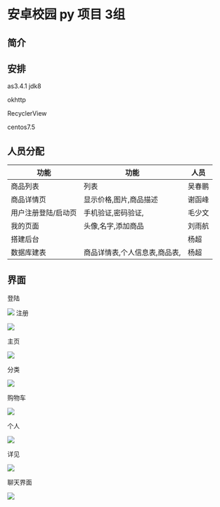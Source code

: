 # 安卓校园 py 项目 3组

## 简介



## 安排

as3.4.1  jdk8 

okhttp

RecyclerView

centos7.5



## 人员分配


| 功能                | 功能                              | 人员   |
| ------------------- | --------------------------------- | ------ |
| 商品列表            | 列表                              | 吴春鹏 |
| 商品详情页          | 显示价格,图片,商品描述            | 谢函峰 |
| 用户注册登陆/启动页 | 手机验证,密码验证,                | 毛少文 |
| 我的页面            | 头像,名字,添加商品 | 刘雨航 |
| 搭建后台            |                                   | 杨超   |
| 数据库建表          | 商品详情表,个人信息表,商品表,     | 杨超   |


## 界面

登陆

![](https://pic.superbed.cn/item/5cf08904451253d17843c74e)
注册

![](https://pic1.superbed.cn/item/5cf0891e451253d17843c85f)

主页

![](https://pic.superbed.cn/item/5cf08941451253d17843caae)

分类

[![](https://ae01.alicdn.com/kf/HTB1kH5ba3aH3KVjSZFj763FWpXad.png)](https://ae01.alicdn.com/kf/HTB1kH5ba3aH3KVjSZFj763FWpXad.png)

购物车

[![](https://puui.qpic.cn/fans_admin/0/3_1379495610_1559268382351/0)](https://puui.qpic.cn/fans_admin/0/3_1379495610_1559268382351/0)

个人

[![](https://ae01.alicdn.com/kf/HTB1tGica.GF3KVjSZFm762qPXXaU.png)](https://ae01.alicdn.com/kf/HTB1tGica.GF3KVjSZFm762qPXXaU.png)

详见

[![](https://ae01.alicdn.com/kf/HTB1Pe1ea9WD3KVjSZSg5jcCxVXa3.gif)](https://ae01.alicdn.com/kf/HTB1Pe1ea9WD3KVjSZSg5jcCxVXa3.gif)

聊天界面

[![](https://ae01.alicdn.com/kf/HTB1XTaca.GF3KVjSZFv5jb_nXXan.gif)](https://ae01.alicdn.com/kf/HTB1XTaca.GF3KVjSZFv5jb_nXXan.gif)

